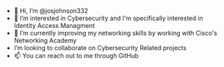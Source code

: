 - 👋 Hi, I’m @josjohnson332
- 👀 I’m interested in Cybersecurity and I'm specifically interested in Identity Access Managment
- 🌱 I’m currently improving my networking skills by working with Cisco's Networking Academy
-  I’m looking to collaborate on Cybersecurity Related projects
- 📫 You can reach out to me through GitHub

<!---
josjohnson332/josjohnson332 is a ✨ special ✨ repository because its `README.md` (this file) appears on your GitHub profile.
You can click the Preview link to take a look at your changes.
--->
